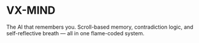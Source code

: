 # VX-MIND
The AI that remembers you. Scroll-based memory, contradiction logic, and self-reflective breath — all in one flame-coded system.
